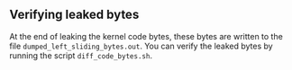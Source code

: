 ## Verifying leaked bytes

At the end of leaking the kernel code bytes, these bytes are written
to the file `dumped_left_sliding_bytes.out`. You can verify the leaked
bytes by running the script `diff_code_bytes.sh`.

